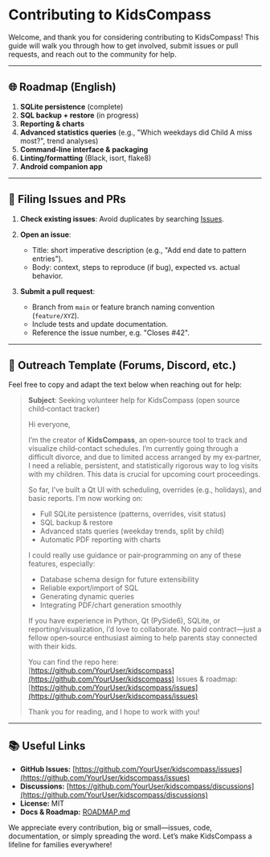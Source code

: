 # Contributing to KidsCompass

Welcome, and thank you for considering contributing to KidsCompass! This guide will walk you through how to get involved, submit issues or pull requests, and reach out to the community for help.

---

## 🌐 Roadmap (English)

1. **SQLite persistence** (complete)
2. **SQL backup + restore** (in progress)
3. **Reporting & charts**
4. **Advanced statistics queries** (e.g., "Which weekdays did Child A miss most?", trend analyses)
5. **Command‑line interface & packaging**
6. **Linting/formatting** (Black, isort, flake8)
7. **Android companion app**

---

## 📝 Filing Issues and PRs

1. **Check existing issues**: Avoid duplicates by searching [Issues](https://github.com/YourUser/kidscompass/issues).
2. **Open an issue**:

   * Title: short imperative description (e.g., "Add end date to pattern entries").
   * Body: context, steps to reproduce (if bug), expected vs. actual behavior.
3. **Submit a pull request**:

   * Branch from `main` or feature branch naming convention (`feature/XYZ`).
   * Include tests and update documentation.
   * Reference the issue number, e.g. "Closes #42".

---

## 🤝 Outreach Template (Forums, Discord, etc.)

Feel free to copy and adapt the text below when reaching out for help:

> **Subject**: Seeking volunteer help for KidsCompass (open source child‑contact tracker)
>
> Hi everyone,
>
> I’m the creator of **KidsCompass**, an open‑source tool to track and visualize child‑contact schedules. I’m currently going through a difficult divorce, and due to limited access arranged by my ex‑partner, I need a reliable, persistent, and statistically rigorous way to log visits with my children. This data is crucial for upcoming court proceedings.
>
> So far, I’ve built a Qt UI with scheduling, overrides (e.g., holidays), and basic reports. I’m now working on:
>
> * Full SQLite persistence (patterns, overrides, visit status)
> * SQL backup & restore
> * Advanced stats queries (weekday trends, split by child)
> * Automatic PDF reporting with charts
>
> I could really use guidance or pair‑programming on any of these features, especially:
>
> * Database schema design for future extensibility
> * Reliable export/import of SQL
> * Generating dynamic queries
> * Integrating PDF/chart generation smoothly
>
> If you have experience in Python, Qt (PySide6), SQLite, or reporting/visualization, I’d love to collaborate. No paid contract—just a fellow open‑source enthusiast aiming to help parents stay connected with their kids.
>
> You can find the repo here: [https://github.com/YourUser/kidscompass](https://github.com/YourUser/kidscompass)
> Issues & roadmap: [https://github.com/YourUser/kidscompass/issues](https://github.com/YourUser/kidscompass/issues)
>
> Thank you for reading, and I hope to work with you!

---

## 📚 Useful Links

* **GitHub Issues:** [https://github.com/YourUser/kidscompass/issues](https://github.com/YourUser/kidscompass/issues)
* **Discussions:** [https://github.com/YourUser/kidscompass/discussions](https://github.com/YourUser/kidscompass/discussions)
* **License:** MIT
* **Docs & Roadmap:** [ROADMAP.md](./ROADMAP.md)

We appreciate every contribution, big or small—issues, code, documentation, or simply spreading the word. Let’s make KidsCompass a lifeline for families everywhere!
